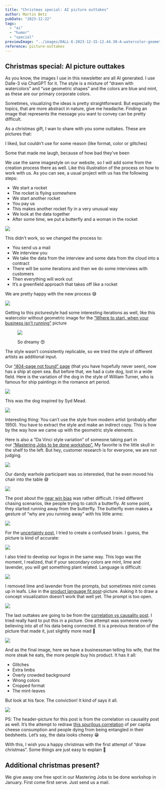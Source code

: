 ```yaml
---
title: "Christmas special: AI picture outtakes"
author: Martin Betz
pubDate: "2023-12-22"
tags:
  - "ai"
  - "humor"
  - "special"
previewImage: "../images/DALL·E-2023-12-15-12.44.30-A-watercolor-geometric-style-painting-inspired-by-the-spurious-correlation-between-per-capita-cheese-consumption-and-the-number-of-people-entangled-in.png"
reference: picture-outtakes
---
```


## Christmas special: AI picture outtakes

As you know, the images I use in this newsletter are all AI generated. I use Dalle-3 via ChatGPT for it. The style is a mixture of “drawn with watercolors” and “use geometric shapes” and the colors are blue and mint, as these are our primary corporate colors.

Sometimes, visualizing the ideas is pretty straightforward. But especially the topics, that are more abstract in nature, give me headache. Finding an image that represents the message you want to convey can be pretty difficult.

As a christmas gift, I wan to share with you some outtakes. These are pictures that:

I liked, but couldn’t use for some reason (like format, color or glitches)

Some that made me laugh, because of how bad they’ve been

We use the same imagestyle on our website, so I will add some from the creation process there as well. Like this illustration of the process on how to work with us. As you can see, a usual project with us has the following steps:

- We start a rocket
- The rocket is flying somewhere
- We start another rocket
- You pay us
- This makes another rocket fly in a very unusual way
- We look at the data together
- After some time, we put a butterfly and a woman in the rocket

![](../images/DALL·E-2023-12-15-11.35.46-A-geometric-watercolor-illustration-in-a-landscape-format-showcasing-a-process-flow-that-moves-smoothly-from-left-to-right.-Beginning-with-the-image--1024x585.png)

This didn’t work, so we changed the process to:

- You send us a mail
- We interview you
- We take the data from the interview and some data from the cloud into a contract
- There will be some iterations and then we do some interviews with customers
- Then everything will work out
- It’s a greenfield approach that takes off like a rocket

We are pretty happy with the new process 😅

![](../images/DALL·E-2023-12-15-11.31.28-A-simplified-landscape-oriented-watercolor-painting-in-a-geometric-style-depicting-a-streamlined-process-flow-from-left-to-right-less-crowded-and-mo-1024x585.png)

Getting to this picturestyle had some interesting iterations as well, like this watercolor without geometric image for the [“Where to start, when your business isn’t running”](/en/blog/where-to-start-when-your-business-isnt-running/) picture

<figure>

![](../images/DALL·E-2023-12-15-11.47.19-Wide-watercolor-scene-of-a-tranquil-crossroads-bathed-in-blue-and-mint-tones.-A-lone-man-stands-deep-in-thought-as-he-faces-three-diverging-paths.-N-1024x585.png)

<figcaption>

So dreamy 😍

</figcaption>

</figure>

The style wasn’t consistently replicable, so we tried the style of different artists as additional input.

Our [“404-page not found” page](https://utxo.solutions/404) (that you have hopefully never seen), now has a ship at open sea. But before that, we had a cute dog, lost in a wide field. Here is the variation of the dog in the style of William Turner, who is famous for ship paintings in the romance art period.

![](../images/DALL·E-2023-12-15-11.49.23-Wide-watercolor-illustration-with-the-ethereal-and-luminous-qualities-inspired-by-William-Turners-style.-The-vast-open-field-carries-gentle-blue-unde-1024x585.png)

This was the dog inspired by Syd Mead. 

![](../images/DALL·E-2023-12-15-12.00.50-Watercolor-illustration-blending-the-emotions-of-a-lost-dog-with-modern-design-principles.-Amidst-the-vast-expanse-of-a-field-painted-in-deep-blues--1024x585.png)

Interesting thing: You can’t use the style from modern artist (probably after 1950). You have to extract the style and make an indirect copy. This is how by the way how we came up with the geometric style elements.

Here is also a “Da Vinci style variation” of someone taking part in our [“Mastering Jobs to be done workshop”.](/services/mastering-jobs-to-be-done-online-workshop/) My favorite is the little skull in the shelf to the left. But hey, customer research is for everyone, we are not judging.

![](../images/DALL·E-2023-12-15-11.56.55-Wide-watercolor-painting-inspired-by-the-detailed-and-observational-style-of-Leonardo-da-Vinci.-The-scene-portrays-a-professional-office-setting-bathe-1024x585.png)

Our dandy warhole participant was so interested, that he even moved his chair into the table 😅

![](../images/DALL·E-2023-12-15-11.58.28-Wide-watercolor-illustration-capturing-the-essence-of-pop-art-vibrancy.-A-professional-office-space-with-blue-walls-contrasts-with-mint-colored-furnit-1024x585.png)

The post about the [near win bias](/en/blog/we-are-so-close/) was rather difficult. I tried different chasing scenarios, like people trying to catch a butterfly. At some point, they started running away from the butterfly. The butterfly even makes a gesture of “why are you running away” with his little arms:

![](../images/DALL·E-2023-12-15-12.08.45-Multiple-businesspeople-viewed-from-behind-chasing-a-single-butterfly-in-a-park.-The-style-is-watercolor-geometric-with-a-color-palette-of-blue-and-1024x585.png)

For the [uncertainty post](/en/blog/he-who-knows-not-does-not-buy/), I tried to create a confused brain. I guess, the picture is kind of accurate:

![](../images/DALL·E-2023-12-15-12.12.59-Ein-verwirrtes-Gehirn-dargestellt-im-Stil-eines-geometrischen-Aquarells.-Die-Farbpalette-besteht-hauptsachlich-aus-Blau-und-Minttonen.-Das-Bild-soll-1024x585.png)

I also tried to develop our logos in the same way. This logo was the moment, I realized, that if your secondary colors are mint, lime and lavender, you will get something plant related. Language is difficult:

![](../images/DALL·E-2023-12-15-12.13.41-Ein-minimalistisches-klar-erkennbares-und-geschaftlich-aussehendes-Icon-das-einen-Online-Kurs-symbolisiert-geeignet-fur-kleine-Grosen.-Weniger-pfla.png)

I removed lime and lavender from the prompts, but sometimes mint comes up in leafs. Like in the [product language fit post](/en/blog/how-to-achieve-product-language-fit/)\-picture. Asking it to draw a concept visualization doesn’t work that well yet. The prompt is too open.

![](../images/DALL·E-2023-12-15-12.18.54-A-simplified-and-less-crowded-watercolor-geometric-style-illustration-that-visualizes-the-concept-of-product-language-fit.-The-image-should-focus-on-t-1024x585.png)

The last outtakes are going to be from the [correlation vs causality post](https://utxo.solutions/blog/confusing-correlation-with-causality). I tried really hard to put this in a picture. One attempt was someone overly believing into all of his data being connected. It is a previous iteration of the picture that made it, just slightly more mad 🤯

![](../images/DALL·E-2023-12-15-11.19.52-Enhance-the-previous-image-by-adding-a-paper-scroll-banner-at-the-bottom.-On-the-banner-the-phrase-_Its-All-Connected_-is-written-in-an-elegant-cla-1024x585.png)

And as the final image, here we have a businessman telling his wife, that the more steak he eats, the more people buy his product. It has it all:

- Glitches
- Extra limbs
- Overly crowded background
- Wrong colors
- Cropped format
- The mint-leaves

But look at his face. The conviction! It kind of says it all.

![](../images/DALL·E-2023-12-15-12.26.19-A-watercolor-geometric-style-painting-depicting-a-man-in-a-suit-sitting-at-a-dinner-table-telling-his-wife-_The-more-steak-I-eat-the-more-people-bu-1024x585.png)

PS: The header-picture for this post is from the correlation vs causality post as well. It’s the attempt to redraw [this spurilous correlation](https://www.tylervigen.com/spurious-correlations) of per capita cheese consumption and people dying from being entangled in their bedsheets. Let’s say, the data looks cheesy 😁

With this, I wish you a happy christmas with the first attempt of “draw christmas”. Some things are just easy to explain 🎄



## Additional christmas present?

We give away one free spot in our Mastering Jobs to be done workshop in January. First come first serve. Just send us a mail.
